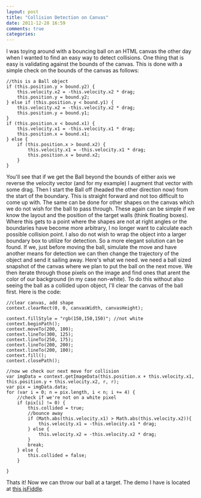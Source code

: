 ```yaml
---
layout: post
title: "Collision Detection on Canvas"
date: 2011-12-28 16:59
comments: true
categories: 
---
```


I was toying around with a bouncing ball on an HTML canvas the other day when I wanted to find an easy way to detect collisions. One thing that is easy is validating against the bounds of the canvas. This is done with a simple check on the bounds of the canvas as follows: 
	
	//this is a Ball object
	if (this.position.y > bound.y2) {
        this.velocity.x2 = -this.velocity.x2 * drag;
        this.position.y = bound.y2;
    } else if (this.position.y < bound.y1) {
        this.velocity.x2 = -this.velocity.x2 * drag;
        this.position.y = bound.y1;
    }
    if (this.position.x < bound.x1) {
        this.velocity.x1 = -this.velocity.x1 * drag;
        this.position.x = bound.x1;
    } else {
        if (this.position.x > bound.x2) {
            this.velocity.x1 = -this.velocity.x1 * drag;
            this.position.x = bound.x2;
        }
    }

You'll see that if we get the Ball beyond the bounds of either axis we reverse the velocity vector (and for my example) I augment that vector with some drag.  Then I start the Ball off (headed the other direction now) from the start of the boundary.  This is straight forward and not too difficult to come up with.  The same can be done for other shapes on the canvas which we do not wish for the ball to pass through.  These again can be simple if we know the layout and the position of the target walls (think floating boxes).  Where this gets to a point where the shapes are not at right angles or the boundaries have become more arbitrary, I no longer want to calculate each possible collision point.  I also do not wish to wrap the object into a larger boundary box to utilize for detection.  So a more elegant solution can be found.  If we, just before moving the ball, simulate the move and have another means for detection we can then change the trajectory of the object and send it sailing away.  Here's what we need.  we need a ball sized snapshot of the canvas where we plan to put the ball on the next move.  We then iterate through those pixels on the image and find ones that arent the color of our background (in my case non-white).  To do this without also seeing the ball as a collided upon object, I'll clear the canvas of the ball first.  Here is the code:


	
	//clear canvas, add shape
	context.clearRect(0, 0, canvasWidth, canvasHeight);
    
    context.fillStyle = "rgb(150,150,150)"; //not white
    context.beginPath();
    context.moveTo(200, 100);
    context.lineTo(300, 125);
    context.lineTo(250, 175);
    context.lineTo(200, 200);
    context.lineTo(200, 100);
    context.fill();
    context.closePath();

    //now we check our next move for collision
    var imgData = context.getImageData(this.position.x + this.velocity.x1, this.position.y + this.velocity.x2, r, r);
    var pix = imgData.data;
    for (var i = 0; n = pix.length, i < n; i += 4) {
        //check if we're not on a white pixel
        if (pix[i] != 0) { 
            this.collided = true; 
            //bounce away
            if (Math.abs(this.velocity.x1) > Math.abs(this.velocity.x2)){
                this.velocity.x1 = -this.velocity.x1 * drag;
            } else {
                this.velocity.x2 = -this.velocity.x2 * drag;
            }
            break;
        } else {
            this.collided = false;
        }

    }

Thats it!  Now we can throw our ball at a target.  The demo I have is located at [this jsFiddle](http://jsfiddle.net/cgack/mwsBY/).

        